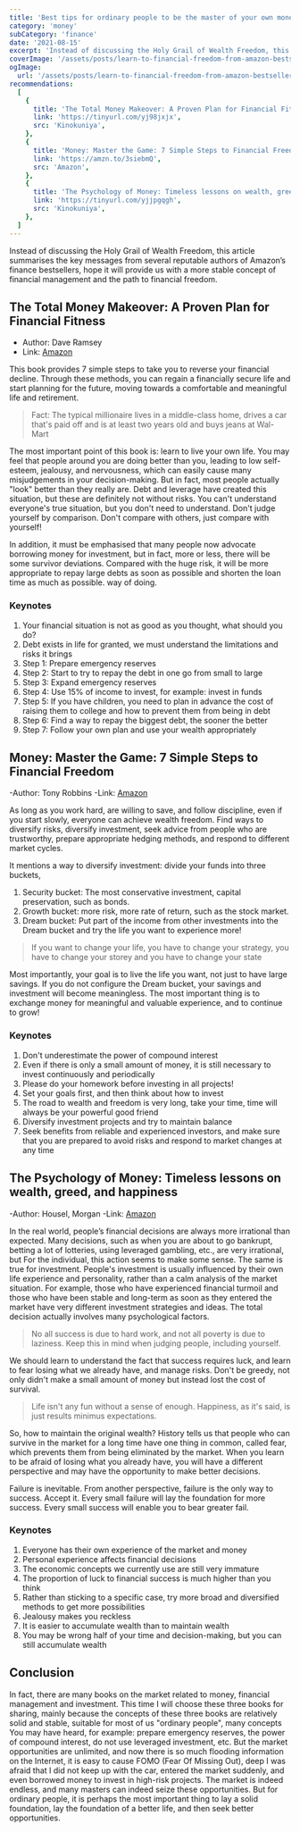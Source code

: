 ```yaml
---
title: 'Best tips for ordinary people to be the master of your own money and life | learning from Amazon finance bestsellers'
category: 'money'
subCategory: 'finance'
date: '2021-08-15'
excerpt: 'Instead of discussing the Holy Grail of Wealth Freedom, this article summarises the key messages from several reputable authors of Amazon’s finance bestsellers, hope it will provide us with a more stable concept of financial management and the path to financial freedom.'
coverImage: '/assets/posts/learn-to-financial-freedom-from-amazon-bestsellers/cover.jpg'
ogImage:
  url: '/assets/posts/learn-to-financial-freedom-from-amazon-bestsellers/cover.jpg'
recommendations:
  [
    {
      title: 'The Total Money Makeover: A Proven Plan for Financial Fitness',
      link: 'https://tinyurl.com/yj98jxjx',
      src: 'Kinokuniya',
    },
    {
      title: 'Money: Master the Game: 7 Simple Steps to Financial Freedom',
      link: 'https://amzn.to/3siebmQ',
      src: 'Amazon',
    },
    {
      title: 'The Psychology of Money: Timeless lessons on wealth, greed, and happiness',
      link: 'https://tinyurl.com/yjjpgqgh',
      src: 'Kinokuniya',
    },
  ]
---
```


Instead of discussing the Holy Grail of Wealth Freedom, this article summarises the key messages from several reputable authors of Amazon’s finance bestsellers, hope it will provide us with a more stable concept of financial management and the path to financial freedom.

## The Total Money Makeover: A Proven Plan for Financial Fitness

- Author: Dave Ramsey
- Link: [Amazon](https://tinyurl.com/yj98jxjx)

This book provides 7 simple steps to take you to reverse your financial decline. Through these methods, you can regain a financially secure life and start planning for the future, moving towards a comfortable and meaningful life and retirement.

> Fact: The typical millionaire lives in a middle-class home, drives a car that's paid off and is at least two years old and buys jeans at Wal-Mart

The most important point of this book is: learn to live your own life. You may feel that people around you are doing better than you, leading to low self-esteem, jealousy, and nervousness, which can easily cause many misjudgements in your decision-making. But in fact, most people actually "look" better than they really are. Debt and leverage have created this situation, but these are definitely not without risks. You can't understand everyone's true situation, but you don't need to understand. Don't judge yourself by comparison. Don't compare with others, just compare with yourself!

In addition, it must be emphasised that many people now advocate borrowing money for investment, but in fact, more or less, there will be some survivor deviations. Compared with the huge risk, it will be more appropriate to repay large debts as soon as possible and shorten the loan time as much as possible. way of doing.

### Keynotes

1. Your financial situation is not as good as you thought, what should you do?
2. Debt exists in life for granted, we must understand the limitations and risks it brings
3. Step 1: Prepare emergency reserves
4. Step 2: Start to try to repay the debt in one go from small to large
5. Step 3: Expand emergency reserves
6. Step 4: Use 15% of income to invest, for example: invest in funds
7. Step 5: If you have children, you need to plan in advance the cost of raising them to college and how to prevent them from being in debt
8. Step 6: Find a way to repay the biggest debt, the sooner the better
9. Step 7: Follow your own plan and use your wealth appropriately

## Money: Master the Game: 7 Simple Steps to Financial Freedom

-Author: Tony Robbins
-Link: [Amazon](https://amzn.to/3siebmQ)

As long as you work hard, are willing to save, and follow discipline, even if you start slowly, everyone can achieve wealth freedom. Find ways to diversify risks, diversify investment, seek advice from people who are trustworthy, prepare appropriate hedging methods, and respond to different market cycles.

It mentions a way to diversify investment: divide your funds into three buckets,

1. Security bucket: The most conservative investment, capital preservation, such as bonds.
2. Growth bucket: more risk, more rate of return, such as the stock market.
3. Dream bucket: Put part of the income from other investments into the Dream bucket and try the life you want to experience more!

> If you want to change your life, you have to change your strategy, you have to change your storey and you have to change your state

Most importantly, your goal is to live the life you want, not just to have large savings. If you do not configure the Dream bucket, your savings and investment will become meaningless. The most important thing is to exchange money for meaningful and valuable experience, and to continue to grow!

### Keynotes

1. Don't underestimate the power of compound interest
2. Even if there is only a small amount of money, it is still necessary to invest continuously and periodically
3. Please do your homework before investing in all projects!
4. Set your goals first, and then think about how to invest
5. The road to wealth and freedom is very long, take your time, time will always be your powerful good friend
6. Diversify investment projects and try to maintain balance
7. Seek benefits from reliable and experienced investors, and make sure that you are prepared to avoid risks and respond to market changes at any time

## The Psychology of Money: Timeless lessons on wealth, greed, and happiness

-Author: Housel, Morgan
-Link: [Amazon](https://tinyurl.com/yjjpgqgh)

In the real world, people’s financial decisions are always more irrational than expected. Many decisions, such as when you are about to go bankrupt, betting a lot of lotteries, using leveraged gambling, etc., are very irrational, but For the individual, this action seems to make some sense. The same is true for investment. People's investment is usually influenced by their own life experience and personality, rather than a calm analysis of the market situation. For example, those who have experienced financial turmoil and those who have been stable and long-term as soon as they entered the market have very different investment strategies and ideas. The total decision actually involves many psychological factors.

> No all success is due to hard work, and not all poverty is due to laziness. Keep this in mind when judging people, including yourself.

We should learn to understand the fact that success requires luck, and learn to fear losing what we already have, and manage risks. Don't be greedy, not only didn't make a small amount of money but instead lost the cost of survival.

> Life isn't any fun without a sense of enough. Happiness, as it's said, is just results minimus expectations.

So, how to maintain the original wealth? History tells us that people who can survive in the market for a long time have one thing in common, called fear, which prevents them from being eliminated by the market. When you learn to be afraid of losing what you already have, you will have a different perspective and may have the opportunity to make better decisions.

Failure is inevitable. From another perspective, failure is the only way to success. Accept it. Every small failure will lay the foundation for more success. Every small success will enable you to bear greater fail.

### Keynotes

1. Everyone has their own experience of the market and money
2. Personal experience affects financial decisions
3. The economic concepts we currently use are still very immature
4. The proportion of luck to financial success is much higher than you think
5. Rather than sticking to a specific case, try more broad and diversified methods to get more possibilities
6. Jealousy makes you reckless
7. It is easier to accumulate wealth than to maintain wealth
8. You may be wrong half of your time and decision-making, but you can still accumulate wealth

## Conclusion

In fact, there are many books on the market related to money, financial management and investment. This time I will choose these three books for sharing, mainly because the concepts of these three books are relatively solid and stable, suitable for most of us "ordinary people", many concepts You may have heard, for example: prepare emergency reserves, the power of compound interest, do not use leveraged investment, etc. But the market opportunities are unlimited, and now there is so much flooding information on the Internet, it is easy to cause FOMO (Fear Of Missing Out), deep I was afraid that I did not keep up with the car, entered the market suddenly, and even borrowed money to invest in high-risk projects. The market is indeed endless, and many masters can indeed seize these opportunities. But for ordinary people, it is perhaps the most important thing to lay a solid foundation, lay the foundation of a better life, and then seek better opportunities.
